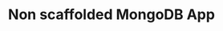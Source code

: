 ---
title: Non scaffolded MongoDB App
url: https://github.com/yesodweb/yesod/wiki/Non-scaffolded-MongoDB-App
type: article
tags:
- MongoDB
- web
- web frameworks
libraries:
- Yesod
doHaskell-type: extended example
dohaskell-year: 2013
---
